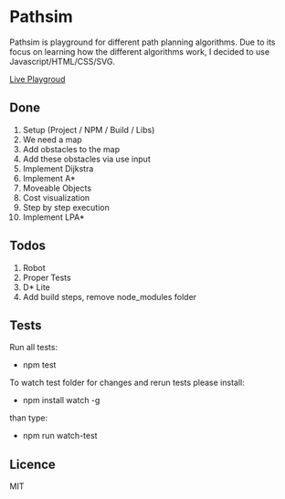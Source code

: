 # Pathsim
Pathsim is playground for different path planning algorithms. Due to its focus on learning how the different algorithms work, I decided to use Javascript/HTML/CSS/SVG.

[Live Playgroud][8f232bb3]

  [8f232bb3]: http://oliverguhr.github.io/pathsim/ "pathsim"

## Done
1. Setup (Project / NPM / Build / Libs)
2. We need a map
3. Add obstacles to the map
4. Add these obstacles via use input
5. Implement Dijkstra
6. Implement A*
7. Moveable Objects
8. Cost visualization
9. Step by step execution
10. Implement LPA*

## Todos
1. Robot
2. Proper Tests
3. D* Lite
4. Add build steps, remove node_modules folder

## Tests
Run all tests:
- npm test

To watch test folder for changes and rerun tests please install:
- npm install watch -g

than type:
- npm run watch-test

## Licence
MIT
